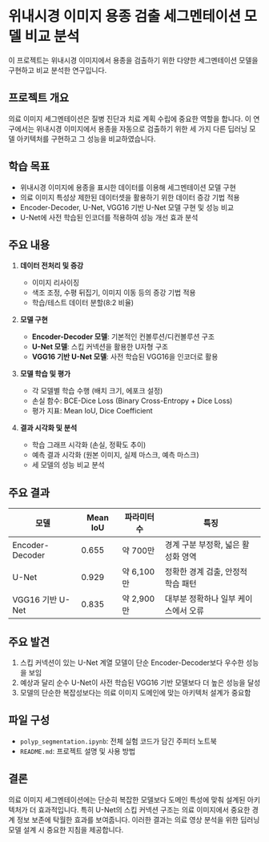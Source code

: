 # 위내시경 이미지 용종 검출 세그멘테이션 모델 비교 분석

이 프로젝트는 위내시경 이미지에서 용종을 검출하기 위한 다양한 세그멘테이션 모델을 구현하고 비교 분석한 연구입니다.

## 프로젝트 개요

의료 이미지 세그멘테이션은 질병 진단과 치료 계획 수립에 중요한 역할을 합니다. 이 연구에서는 위내시경 이미지에서 용종을 자동으로 검출하기 위한 세 가지 다른 딥러닝 모델 아키텍처를 구현하고 그 성능을 비교하였습니다.

## 학습 목표

- 위내시경 이미지에 용종을 표시한 데이터를 이용해 세그멘테이션 모델 구현
- 의료 이미지 특성상 제한된 데이터셋을 활용하기 위한 데이터 증강 기법 적용
- Encoder-Decoder, U-Net, VGG16 기반 U-Net 모델 구현 및 성능 비교
- U-Net에 사전 학습된 인코더를 적용하여 성능 개선 효과 분석

## 주요 내용

1. **데이터 전처리 및 증강**
   - 이미지 리사이징
   - 색조 조정, 수평 뒤집기, 이미지 이동 등의 증강 기법 적용
   - 학습/테스트 데이터 분할(8:2 비율)

2. **모델 구현**
   - **Encoder-Decoder 모델**: 기본적인 컨볼루션/디컨볼루션 구조
   - **U-Net 모델**: 스킵 커넥션을 활용한 U자형 구조
   - **VGG16 기반 U-Net 모델**: 사전 학습된 VGG16을 인코더로 활용

3. **모델 학습 및 평가**
   - 각 모델별 학습 수행 (배치 크기, 에포크 설정)
   - 손실 함수: BCE-Dice Loss (Binary Cross-Entropy + Dice Loss)
   - 평가 지표: Mean IoU, Dice Coefficient

4. **결과 시각화 및 분석**
   - 학습 그래프 시각화 (손실, 정확도 추이)
   - 예측 결과 시각화 (원본 이미지, 실제 마스크, 예측 마스크)
   - 세 모델의 성능 비교 분석

## 주요 결과

| 모델 | Mean IoU | 파라미터 수 | 특징 |
|------|----------|------------|------|
| Encoder-Decoder | 0.655 | 약 700만 | 경계 구분 부정확, 넓은 활성화 영역 |
| U-Net | 0.929 | 약 6,100만 | 정확한 경계 검출, 안정적 학습 패턴 |
| VGG16 기반 U-Net | 0.835 | 약 2,900만 | 대부분 정확하나 일부 케이스에서 오류 |

## 주요 발견

1. 스킵 커넥션이 있는 U-Net 계열 모델이 단순 Encoder-Decoder보다 우수한 성능을 보임
2. 예상과 달리 순수 U-Net이 사전 학습된 VGG16 기반 모델보다 더 높은 성능을 달성
3. 모델의 단순한 복잡성보다는 의료 이미지 도메인에 맞는 아키텍처 설계가 중요함

## 파일 구성

- `polyp_segmentation.ipynb`: 전체 실험 코드가 담긴 주피터 노트북
- `README.md`: 프로젝트 설명 및 사용 방법

## 결론

의료 이미지 세그멘테이션에는 단순히 복잡한 모델보다 도메인 특성에 맞춰 설계된 아키텍처가 더 효과적입니다. 
특히 U-Net의 스킵 커넥션 구조는 의료 이미지에서 중요한 경계 정보 보존에 탁월한 효과를 보여줍니다. 이러한 결과는 의료 영상 분석을 위한 딥러닝 모델 설계 시 중요한 지침을 제공합니다.
